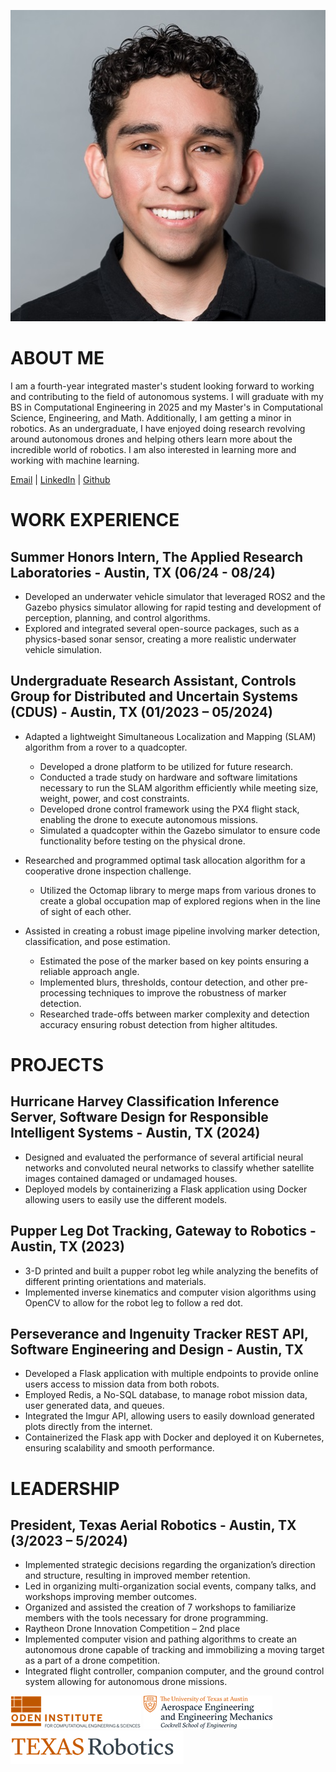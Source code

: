 ![My Image](images/Headshot.jpg)

# ABOUT ME

I am a fourth-year integrated master's student looking forward to working and contributing to the field of autonomous systems. I will graduate with my BS in Computational Engineering in 2025 and my Master's in Computational Science, Engineering, and Math. Additionally, I am getting a minor in robotics. As an undergraduate, I have enjoyed doing research revolving around autonomous drones and helping others learn more about the incredible world of robotics. I am also interested in learning more and working with machine learning. 

[Email](mailto:antjim19037@utexas.edu) | [LinkedIn](https://www.linkedin.com/in/antonio-o-jimenez/) | [Github](https://github.com/aJimenez19037)  

# WORK EXPERIENCE

## Summer Honors Intern, The Applied Research Laboratories - Austin, TX (06/24 - 08/24)

*   Developed an underwater vehicle simulator that leveraged ROS2 and the Gazebo physics simulator allowing for rapid testing and development of perception, planning, and control algorithms. 
*   Explored and integrated several open-source packages, such as a physics-based sonar sensor, creating a more realistic underwater vehicle simulation.

## Undergraduate Research Assistant, Controls Group for Distributed and Uncertain Systems (CDUS) - Austin, TX (01/2023 – 05/2024)
- Adapted a lightweight Simultaneous Localization and Mapping (SLAM) algorithm from a rover to a quadcopter.
  - Developed a drone platform to be utilized for future research.
  - Conducted a trade study on hardware and software limitations necessary to run the SLAM algorithm efficiently while meeting size, weight, power, and cost constraints.
  - Developed drone control framework using the PX4 flight stack, enabling the drone to execute autonomous missions.     
  - Simulated a quadcopter within the Gazebo simulator to ensure code functionality before testing on the physical drone.

- Researched and programmed optimal task allocation algorithm for a cooperative drone inspection challenge. 
  - Utilized the Octomap library to merge maps from various drones to create a global occupation map of explored regions when in the line of sight of each other. 
- Assisted in creating a robust image pipeline involving marker detection, classification, and pose estimation. 
  - Estimated the pose of the marker based on key points ensuring a reliable approach angle.   
  - Implemented blurs, thresholds, contour detection, and other pre-processing techniques to improve the robustness of marker detection. 
  - Researched trade-offs between marker complexity and detection accuracy ensuring robust detection from higher altitudes.

# PROJECTS

## Hurricane Harvey Classification Inference Server, Software Design for Responsible Intelligent Systems - Austin, TX (2024)  

* Designed and evaluated the performance of several artificial neural networks and convoluted neural networks to classify whether satellite images contained damaged or undamaged houses.  
* Deployed models by containerizing a Flask application using Docker allowing users to easily use the different models. 

## Pupper Leg Dot Tracking, Gateway to Robotics - Austin, TX (2023) 

* 3-D printed and built a pupper robot leg while analyzing the benefits of different printing orientations and materials.  
* Implemented inverse kinematics and computer vision algorithms using OpenCV to allow for the robot leg to follow a red dot.  

## Perseverance and Ingenuity Tracker REST API, Software Engineering and Design - Austin, TX   

* Developed a Flask application with multiple endpoints to provide online users access to mission data from both robots. 
* Employed Redis, a No-SQL database, to manage robot mission data, user generated data, and queues. 
* Integrated the Imgur API, allowing users to easily download generated plots directly from the internet. 
* Containerized the Flask app with Docker and deployed it on Kubernetes, ensuring scalability and smooth performance. 

# LEADERSHIP

## President, Texas Aerial Robotics - Austin, TX (3/2023 – 5/2024)

* Implemented strategic decisions regarding the organization’s direction and structure, resulting in improved member retention. 
* Led in organizing multi-organization social events, company talks, and workshops improving member outcomes. 
* Organized and assisted the creation of 7 workshops to familiarize members with the tools necessary for drone programming. 
* Raytheon Drone Innovation Competition – 2nd place 
* Implemented computer vision and pathing algorithms to create an autonomous drone capable of tracking and immobilizing a moving target as a part of a drone competition. 
* Integrated flight controller, companion computer, and the ground control system allowing for autonomous drone missions.
  
![Oden](images/oden.png) ![ASE UT](images/aseut.png) ![tx_robotics](images/tx_robotics.png)
